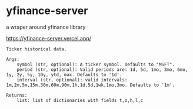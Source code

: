 # yfinance-server

a wraper around yfinance library

https://yfinance-server.vercel.app/



``` 
Ticker historical data.

Args:
    symbol (str, optional): A ticker symbol. Defaults to "MSFT".
    period (str, optional): Valid periods are: 1d, 5d, 1mo, 3mo, 6mo, 1y, 2y, 5y, 10y, ytd, max. Defaults to '1d'.
    interval (str, optional): valid intervals: 1m,2m,5m,15m,30m,60m,90m,1h,1d,5d,1wk,1mo,3mo. Defaults to '1m'.

Returns:
    list: list of dictionaries with fields t,o,h,l,c

```
